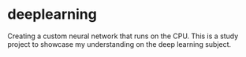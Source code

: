 # deeplearning

Creating a custom neural network that runs on the CPU.
This is a study project to showcase my understanding on the deep learning subject.
